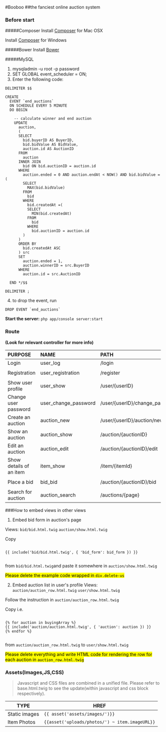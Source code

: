 #Booboo 
##the fanciest online auction system

### Before start
#####Composer
Install [Composer](http://www.abeautifulsite.net/installing-composer-on-os-x/) for Mac OSX

Install [Composer](https://getcomposer.org/download/) for Windows

#####Bower
Install [Bower](http://bower.io/)

#####MySQL

1. mysqladmin -u root -p password
2. SET GLOBAL event_scheduler = ON;
3. Enter the following code:

```
DELIMITER $$

CREATE 
  EVENT `end_auctions` 
  ON SCHEDULE EVERY 5 MINUTE
  DO BEGIN
  
    -- calculate winner and end auction
    UPDATE
      auction,
      (
      SELECT
        bid.buyerID AS BuyerID,
        bid.bidValue AS BidValue,
        auction.id AS AuctionID
      FROM
        auction
      INNER JOIN
        bid ON bid.auctionID = auction.id
      WHERE
        auction.ended = 0 AND auction.endAt < NOW() AND bid.bidValue =(
        SELECT
          MAX(bid.bidValue)
        FROM
          bid
        WHERE
          bid.createdAt =(
          SELECT
            MIN(bid.createdAt)
          FROM
            bid
          WHERE
            bid.auctionID = auction.id
        )
      )
      ORDER BY
        bid.createdAt ASC
      ) src
      SET
        auction.ended = 1,
        auction.winnerID = src.BuyerID
      WHERE
        auction.id = src.AuctionID
      
  END */$$

DELIMITER ;
```

4. to drop the event, run

```
DROP EVENT `end_auctions`
```

**Start the server:** `php app/console server:start`

### Route
**(Look for relevant controller for more info)**
               
PURPOSE | NAME | PATH | HREF
:------------- | :------------- | :------------- | :------------
Login | user_log | /login | `{{ path('user_login'}}`
Registration | user_registration  | /register | `{{ path('user_registration'}}`
Show user profile | user_show  | /user/{userID} | `{{ path('user_show', {'userID': 1}) }}`
Change user password | user_change_password | /user/{userID}/change_password | `{{ path('user_change_password', {'userID': 1}) }}`
Create an auction | auction_new   | /user/{userID}/auction/new | `{{ path('auction_new', {'userID': 1}) }}`
Show an auction | auction_show  | /auction/{auctionID} | `{{ path('auction_show', {'auctionID': 1}) }}`
Edit an auction | auction_edit  | /auction/{auctionID}/edit | `{{ path('auction_edit', {'auctionID': 1}) }}`
Show details of an item | item_show  | /item/{itemId} | `{{ path('item_show', {'itemId': 1}) }}`  
Place a bid | bid_bid | /auction/{auctionID}/bid | `{{ path('bid_bid', {'auctionID': 1}) }}`
Search for auction | auction_search | /auctions/{page} | *Use Form* |

###How to embed views in other views
1. Embed bid form in auction's page

Views: `bid/bid.html.twig` `auction/show.html.twig`

Copy 

```

{{ include('bid/bid.html.twig', { 'bid_form': bid_form }) }}


```
 from `bid/bid.html.twig`and paste it somewhere in `auction/show.html.twig`
 
 
 
 <mark>Please delete the example code wrapped in `div.delete-us`</mark>


2. Embed auction list in user's profile
Views: `auction/auction_row.html.twig` `user/show.html.twig`

Follow the instruction in `auction/auction_row.html.twig`

Copy i.e.

```Symfony

{% for auction in buyingArray %}
{{ include('auction/auction.html.twig', { 'auction': auction }) }}
{% endfor %}


```

from `auction/auction_row.html.twig` to `user/show.html.twig`

 <mark>Please delete everything and write HTML code for rendering the row for each auction in `auction_row.html.twig`</mark>

### Assets(Images,JS,CSS)
>Javascript and CSS files are combined in a unified file. Please refer to base.html.twig to see the update(within javascript and css block respectively).

TYPE | HREF
------------ | ------------- 
Static images | `{{ asset('assets/images/')}}`
Item Photos | `{{asset('uploads/photos/') ~ item.imageURL}}`


